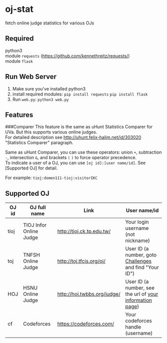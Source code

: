 oj-stat
=================
fetch online judge statistics for various OJs

Required
-------------
python3  
module `requests` (https://github.com/kennethreitz/requests/)  
module `flask`  

Run Web Server
-------------
1. Make sure you've installed python3
2. install required modules: `pip install requests` `pip install flask` 
3. Run `web.py`: `python3 web.py`

Features
-------------
###Comparer
This feature is the same as uHunt Statistics Comparer for UVa. But this supports various online judges.  
For detailed description see http://uhunt.felix-halim.net/id/303020 "Statistics Comparer" paragraph.  
  
Same as uHunt Comparer, you can use these operators: union `+`, subtraction `-`, intersection `&`, and brackets `(` `)` to force operator precedence.  
To indicate a user of a OJ, you can use `[oj id]:[user name/id]`. See [Supported OJ] for detail.  
  
For example: `tioj:domen111-tioj:visitorIKC`

Supported OJ
-------------
| OJ id | OJ full name            | Link                        | User name/id                       |
|-------|-------------------------|-----------------------------|------------------------------------|
| tioj  | TIOJ Infor Online Judge | http://tioj.ck.tp.edu.tw/   | Your login username (not nickname) |
| toj   | TNFSH Online Judge      | http://toj.tfcis.org/oj/    | User ID (a number, goto [Challenges](http://toj.tfcis.org/oj/chal/) and find "Your ID") |
| HOJ   | HSNU Online Judge       | http://hoj.twbbs.org/judge/ | User ID (a number, see the url of [your information page](http://hoj.twbbs.org/judge/user/view/146)) |
| cf    | Codeforces              | https://codeforces.com/     | Your codeforces handle (username)  |
